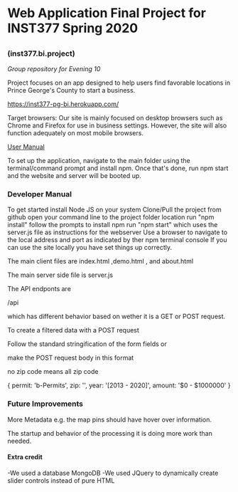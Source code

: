 # Web Application Final Project for INST377 Spring 2020
## 
### (inst377.bi.project)
*Group repository for Evening 10*

Project focuses on an app designed to help users find favorable locations in Prince George's County to start a business.

https://inst377-pg-bi.herokuapp.com/

Target browsers: Our site is mainly focused on desktop browsers 
such as Chrome and Firefox for use in business settings. However,
the site will also function adequately on most mobile browsers.

[User Manual](docs\user.md)

To set up the application, navigate to the main folder using the
terminal/command prompt and install npm. Once that's done, run
npm start and the website and server will be booted up.


### Developer Manual

To get started install Node JS on your system
Clone/Pull the project from github
open your command line to the project folder location 
run "npm install"
follow the prompts to install npm
run "npm start" which uses the server.js file as instructions for the webserver 
Use a browser to navigate to the local address and port as indicated by ther npm terminal console
If you can use the site locally you have set things up correctly.


The main  client files are index.html ,demo.html , and about.html

The main server side file is server.js

The API endponts are 

/api 

which has different behavior based on wether it is a GET or POST request.


To create a filtered data with a POST request

Follow the standard stringification of the form fields or 

make the POST request body in this format

no zip code means all zip code

{
permit: 'b-Permits',
zip: '',
year: '[2013 - 2020]',
amount: '$0 - $1000000'
}




### Future Improvements 

More Metadata e.g. the map pins should have hover over information.

The startup and behavior of the processing it is doing more work than needed.



#### Extra credit
-We used a database MongoDB
-We used JQuery to dynamically create slider controls instead of pure HTML
